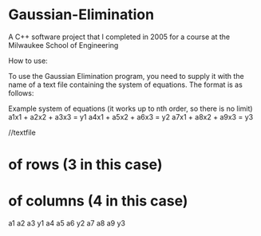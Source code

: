 # Gaussian-Elimination
A C++ software project that I completed in 2005 for a course at the Milwaukee School of Engineering

How to use:

To use the Gaussian Elimination program, you need to supply it with the name of a text file containing the system of equations.  The format is as follows:

Example system of equations (it works up to nth order, so there is no limit)
a1x1 + a2x2 + a3x3 = y1
a4x1 + a5x2 + a6x3 = y2
a7x1 + a8x2 + a9x3 = y3

//textfile
# of rows (3 in this case)
# of columns (4 in this case)
a1
a2
a3
y1
a4
a5
a6
y2
a7
a8
a9
y3